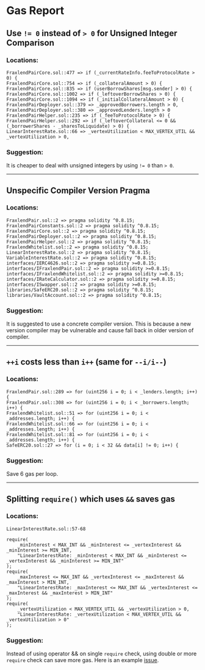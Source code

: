 # Gas Report

## Use `!= 0` instead of `> 0` for Unsigned Integer Comparison

### Locations:

```solidity
FraxlendPairCore.sol::477 => if (_currentRateInfo.feeToProtocolRate > 0) {
FraxlendPairCore.sol::754 => if (_collateralAmount > 0) {
FraxlendPairCore.sol::835 => if (userBorrowShares[msg.sender] > 0) {
FraxlendPairCore.sol::1002 => if (_leftoverBorrowShares > 0) {
FraxlendPairCore.sol::1094 => if (_initialCollateralAmount > 0) {
FraxlendPairDeployer.sol::379 => _approvedBorrowers.length > 0,
FraxlendPairDeployer.sol::380 => _approvedLenders.length > 0
FraxlendPairHelper.sol::235 => if (_feeToProtocolRate > 0) {
FraxlendPairHelper.sol::292 => if (_leftoverCollateral <= 0 && (_borrowerShares - _sharesToLiquidate) > 0) {
LinearInterestRate.sol::66 => _vertexUtilization < MAX_VERTEX_UTIL && _vertexUtilization > 0,
```

### Suggestion:

It is cheaper to deal with unsigned integers by using `!= 0` than `> 0`.

---

## Unspecific Compiler Version Pragma

### Locations:

```solidity
FraxlendPair.sol::2 => pragma solidity ^0.8.15;
FraxlendPairConstants.sol::2 => pragma solidity ^0.8.15;
FraxlendPairCore.sol::2 => pragma solidity ^0.8.15;
FraxlendPairDeployer.sol::2 => pragma solidity ^0.8.15;
FraxlendPairHelper.sol::2 => pragma solidity ^0.8.15;
FraxlendWhitelist.sol::2 => pragma solidity ^0.8.15;
LinearInterestRate.sol::2 => pragma solidity ^0.8.15;
VariableInterestRate.sol::2 => pragma solidity ^0.8.15;
interfaces/IERC4626.sol::2 => pragma solidity >=0.8.15;
interfaces/IFraxlendPair.sol::2 => pragma solidity >=0.8.15;
interfaces/IFraxlendWhitelist.sol::2 => pragma solidity >=0.8.15;
interfaces/IRateCalculator.sol::2 => pragma solidity >=0.8.15;
interfaces/ISwapper.sol::2 => pragma solidity >=0.8.15;
libraries/SafeERC20.sol::2 => pragma solidity ^0.8.15;
libraries/VaultAccount.sol::2 => pragma solidity ^0.8.15;
```

### Suggestion:

It is suggested to use a concrete compiler version. This is because a new version compiler may be vulnerable and cause fall back in older version of compiler.

---

## `++i` costs less than `i++` (same for `--i/i--`)

### Locations:

```solidity
FraxlendPair.sol::289 => for (uint256 i = 0; i < _lenders.length; i++) {
FraxlendPair.sol::308 => for (uint256 i = 0; i < _borrowers.length; i++) {
FraxlendWhitelist.sol::51 => for (uint256 i = 0; i < _addresses.length; i++) {
FraxlendWhitelist.sol::66 => for (uint256 i = 0; i < _addresses.length; i++) {
FraxlendWhitelist.sol::81 => for (uint256 i = 0; i < _addresses.length; i++) {
SafeERC20.sol::27 => for (i = 0; i < 32 && data[i] != 0; i++) {
```

### Suggestion:

Save 6 gas per loop.

---

## Splitting `require()` which uses `&&` saves gas

### Locations:

```solidity
LinearInterestRate.sol::57-68

require(
    _minInterest < MAX_INT && _minInterest <= _vertexInterest && _minInterest >= MIN_INT,
    "LinearInterestRate: _minInterest < MAX_INT && _minInterest <= _vertexInterest && _minInterest >= MIN_INT"
);
require(
    _maxInterest <= MAX_INT && _vertexInterest <= _maxInterest && _maxInterest > MIN_INT,
    "LinearInterestRate: _maxInterest <= MAX_INT && _vertexInterest <= _maxInterest && _maxInterest > MIN_INT"
);
require(
    _vertexUtilization < MAX_VERTEX_UTIL && _vertexUtilization > 0,
    "LinearInterestRate: _vertexUtilization < MAX_VERTEX_UTIL && _vertexUtilization > 0"
);
```

### Suggestion:

Instead of using operator && on single `require` check, using double or more `require` check can save more gas. Here is an example [issue](https://github.com/code-423n4/2022-01-xdefi-findings/issues/128).